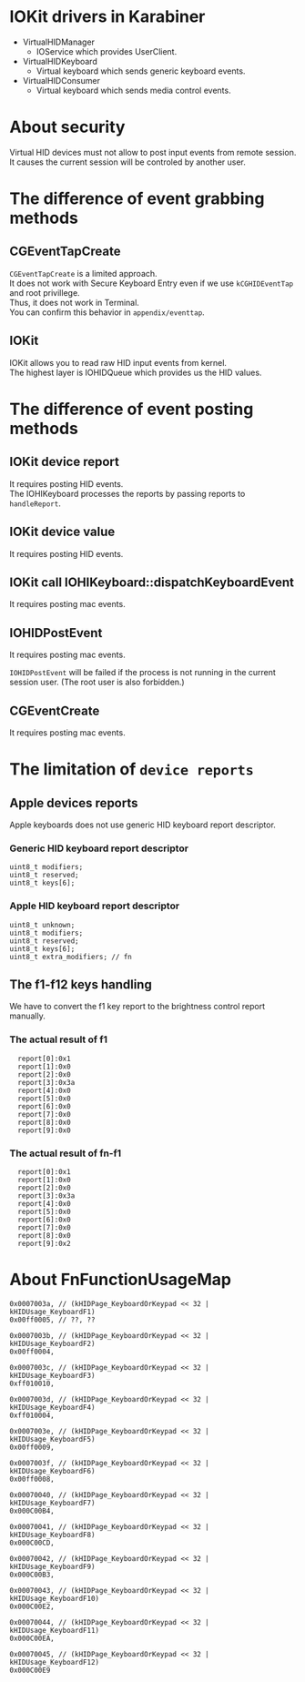 # IOKit drivers in Karabiner

* VirtualHIDManager
  * IOService which provides UserClient.
* VirtualHIDKeyboard
  * Virtual keyboard which sends generic keyboard events.
* VirtualHIDConsumer
  * Virtual keyboard which sends media control events.


# About security

Virtual HID devices must not allow to post input events from remote session.
It causes the current session will be controled by another user.


# The difference of event grabbing methods

## CGEventTapCreate

`CGEventTapCreate` is a limited approach.<br />
It does not work with Secure Keyboard Entry even if we use `kCGHIDEventTap` and root privillege.<br />
Thus, it does not work in Terminal.<br />
You can confirm this behavior in `appendix/eventtap`.

## IOKit

IOKit allows you to read raw HID input events from kernel.<br />
The highest layer is IOHIDQueue which provides us the HID values.

# The difference of event posting methods

## IOKit device report

It requires posting HID events.<br />
The IOHIKeyboard processes the reports by passing reports to `handleReport`.

## IOKit device value

It requires posting HID events.<br />

## IOKit call IOHIKeyboard::dispatchKeyboardEvent

It requires posting mac events.<br />

## IOHIDPostEvent

It requires posting mac events.<br />

`IOHIDPostEvent` will be failed if the process is not running in the current session user.
(The root user is also forbidden.)


## CGEventCreate

It requires posting mac events.<br />


# The limitation of `device reports`

## Apple devices reports

Apple keyboards does not use generic HID keyboard report descriptor.

### Generic HID keyboard report descriptor

```
uint8_t modifiers;
uint8_t reserved;
uint8_t keys[6];
```

### Apple HID keyboard report descriptor

```
uint8_t unknown;
uint8_t modifiers;
uint8_t reserved;
uint8_t keys[6];
uint8_t extra_modifiers; // fn
```

## The f1-f12 keys handling

We have to convert the f1 key report to the brightness control report manually.

### The actual result of f1

```
  report[0]:0x1
  report[1]:0x0
  report[2]:0x0
  report[3]:0x3a
  report[4]:0x0
  report[5]:0x0
  report[6]:0x0
  report[7]:0x0
  report[8]:0x0
  report[9]:0x0
```

### The actual result of fn-f1

```
  report[0]:0x1
  report[1]:0x0
  report[2]:0x0
  report[3]:0x3a
  report[4]:0x0
  report[5]:0x0
  report[6]:0x0
  report[7]:0x0
  report[8]:0x0
  report[9]:0x2
```

# About FnFunctionUsageMap

```
0x0007003a, // (kHIDPage_KeyboardOrKeypad << 32 | kHIDUsage_KeyboardF1)
0x00ff0005, // ??, ??

0x0007003b, // (kHIDPage_KeyboardOrKeypad << 32 | kHIDUsage_KeyboardF2)
0x00ff0004,

0x0007003c, // (kHIDPage_KeyboardOrKeypad << 32 | kHIDUsage_KeyboardF3)
0xff010010,

0x0007003d, // (kHIDPage_KeyboardOrKeypad << 32 | kHIDUsage_KeyboardF4)
0xff010004,

0x0007003e, // (kHIDPage_KeyboardOrKeypad << 32 | kHIDUsage_KeyboardF5)
0x00ff0009,

0x0007003f, // (kHIDPage_KeyboardOrKeypad << 32 | kHIDUsage_KeyboardF6)
0x00ff0008,

0x00070040, // (kHIDPage_KeyboardOrKeypad << 32 | kHIDUsage_KeyboardF7)
0x000C00B4,

0x00070041, // (kHIDPage_KeyboardOrKeypad << 32 | kHIDUsage_KeyboardF8)
0x000C00CD,

0x00070042, // (kHIDPage_KeyboardOrKeypad << 32 | kHIDUsage_KeyboardF9)
0x000C00B3,

0x00070043, // (kHIDPage_KeyboardOrKeypad << 32 | kHIDUsage_KeyboardF10)
0x000C00E2,

0x00070044, // (kHIDPage_KeyboardOrKeypad << 32 | kHIDUsage_KeyboardF11)
0x000C00EA,

0x00070045, // (kHIDPage_KeyboardOrKeypad << 32 | kHIDUsage_KeyboardF12)
0x000C00E9
```
